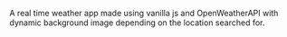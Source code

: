 A real time weather app made using vanilla js and OpenWeatherAPI with dynamic background image depending on the location searched for.
